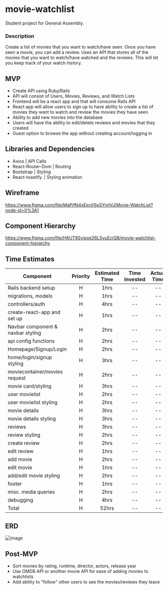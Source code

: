 # movie-watchlist
Student project for General Assembly. 

### Description
Create a list of movies that you want to watch/have seen. Once you have seen a movie, you can add a review.
Uses an API that stores all of the movies that you want to watch/have watched and the reviews. This will let you keep track of your watch history. 

## MVP
- Create API using Ruby/Rails 
- API will consist of Users, Movies, Reviews, and Watch Lists
- Frontend will be a react app and that will consume Rails API 
- React app will allow users to sign up to have ability to create a list of movies they want to watch and review the movies they have seen
- Ability to add new movies into the database
- Users will have the ability to edit/delete reviews and movies that they created
- Guest option to browse the app without creating account/logging in

## Libraries and Dependencies

- Axios             | API Calls
- React-Router-Dom  | Routing
- Bootstrap         | Styling
- React-toastify.   | Styling animation


## Wireframe
https://www.figma.com/file/MaPjfN4xEectl1jpSYmlVJ/Movie-WatchList?node-id=0%3A1


## Component Hierarchy
https://www.figma.com/file/H6UT9Syjpxe26L5vuEcjQB/movie-watchlist-component-hierarchy


## Time Estimates

| Component                                 | Priority | Estimated Time | Time Invested | Actual Time |
| ----------------------------------------- | :------: | :------------: | :-----------: | :---------: |
| Rails backend setup                       |    H     |      1hrs      |     --        |    --       |
| migrations, models                        |    H     |      1hrs      |     --        |    --       |
| controllers/auth                          |    H     |      4hrs      |     --        |    --       |
| create-react-app and set up               |    H     |      1hrs      |     --        |    --       |
| Navbar component & navbar styling         |    H     |      2hrs      |     --        |    --       |
| api config functions                      |    H     |      2hrs      |     --        |    --       |
| Homepage/Signup/Login                     |    H     |      2hrs      |     --        |    --       |
| home/login/signup styling                 |    H     |      3hrs      |     --        |    --       |
| moviecontainer/movies request             |    H     |      2hrs      |     --        |    --       |
| movie card/styling                        |    H     |      3hrs      |     --        |    --       |
| user movielist                            |    H     |      2hrs      |     --        |    --       |
| user movielist styling                    |    H     |      2hrs      |     --        |    --       |
| movie details                             |    H     |      3hrs      |     --        |    --       |
| movie details styling                     |    H     |      3hrs      |     --        |    --       |
| reviews                                   |    H     |      3hrs      |     --        |    --       |
| review styling                            |    H     |      2hrs      |     --        |    --       |
| create review                             |    H     |      2hrs      |     --        |    --       |
| edit review                               |    H     |      1hrs      |     --        |    --       |
| add movie                                 |    H     |      2hrs      |     --        |    --       |
| edit movie                                |    H     |      1hrs      |     --        |    --       |
| add/edit movie styling                    |    H     |      2hrs      |     --        |    --       |
| footer                                    |    H     |      1hrs      |     --        |    --       |
| misc. media queries                       |    H     |      2hrs      |     --        |    --       |
| debugging                                 |    H     |      4hrs      |     --        |    --       |
| Total                                     |    H     |     52hrs      |     --        |    --       |


## ERD
![image](https://user-images.githubusercontent.com/80793283/156278298-6fa8c376-9ecf-4fb5-ba81-25834af2b7d3.png)



## Post-MVP
- Sort movies by rating, runtime, director, actors, release year
- Use OMDB API or another movie API for ease of adding movies to watchlists
- Add ability to "follow" other users to see the movies/reviews they leave
